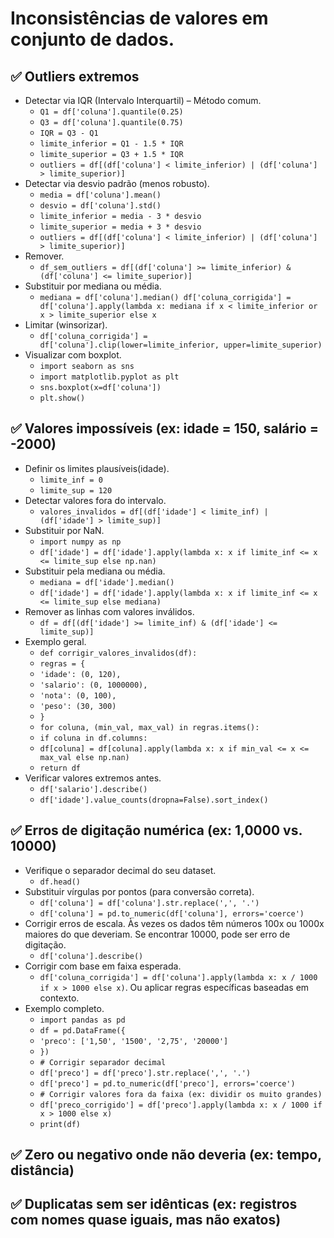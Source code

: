 # Inconsistências de valores em conjunto de dados.
## ✅ Outliers extremos
* Detectar via IQR (Intervalo Interquartil) – Método comum.
  * ```Q1 = df['coluna'].quantile(0.25)```
  * ```Q3 = df['coluna'].quantile(0.75)```
  * ```IQR = Q3 - Q1```
  * ```limite_inferior = Q1 - 1.5 * IQR```
  * ```limite_superior = Q3 + 1.5 * IQR```
  * ```outliers = df[(df['coluna'] < limite_inferior) | (df['coluna'] > limite_superior)]```
* Detectar via desvio padrão (menos robusto).
  * ```media = df['coluna'].mean()```
  * ```desvio = df['coluna'].std()```
  * ```limite_inferior = media - 3 * desvio```
  * ```limite_superior = media + 3 * desvio```
  * ```outliers = df[(df['coluna'] < limite_inferior) | (df['coluna'] > limite_superior)]```
* Remover.
  * ```df_sem_outliers = df[(df['coluna'] >= limite_inferior) & (df['coluna'] <= limite_superior)]```
* Substituir por mediana ou média.
  * ```mediana = df['coluna'].median() df['coluna_corrigida'] = df['coluna'].apply(lambda x: mediana if x < limite_inferior or x > limite_superior else x```
* Limitar (winsorizar).
  * ```df['coluna_corrigida'] = df['coluna'].clip(lower=limite_inferior, upper=limite_superior)```
* Visualizar com boxplot.
  * ```import seaborn as sns```
  * ```import matplotlib.pyplot as plt```
  * ```sns.boxplot(x=df['coluna'])```
  * ```plt.show()```
## ✅ Valores impossíveis (ex: idade = 150, salário = -2000)
* Definir os limites plausíveis(idade).
  * ```limite_inf = 0```
  * ```limite_sup = 120```
* Detectar valores fora do intervalo.
  * ```valores_invalidos = df[(df['idade'] < limite_inf) | (df['idade'] > limite_sup)]```
* Substituir por NaN.
  * ```import numpy as np```
  * ```df['idade'] = df['idade'].apply(lambda x: x if limite_inf <= x <= limite_sup else np.nan)```
* Substituir pela mediana ou média.
  * ```mediana = df['idade'].median()```
  * ```df['idade'] = df['idade'].apply(lambda x: x if limite_inf <= x <= limite_sup else mediana)```
* Remover as linhas com valores inválidos.
  * ```df = df[(df['idade'] >= limite_inf) & (df['idade'] <= limite_sup)]```
* Exemplo geral.
  * ```def corrigir_valores_invalidos(df):```
  * ```regras = {```
  * ```'idade': (0, 120),```
  * ```'salario': (0, 1000000),```
  * ```'nota': (0, 100),```
  * ```'peso': (30, 300)```
  * ```}```
  * ```for coluna, (min_val, max_val) in regras.items():```
  * ```if coluna in df.columns:```
  * ```df[coluna] = df[coluna].apply(lambda x: x if min_val <= x <= max_val else np.nan)```
  * ```return df```
* Verificar valores extremos antes.
  * ```df['salario'].describe()```
  * ```df['idade'].value_counts(dropna=False).sort_index()```
## ✅ Erros de digitação numérica (ex: 1,0000 vs. 10000)
* Verifique o separador decimal do seu dataset.
  * ```df.head()```
* Substituir vírgulas por pontos (para conversão correta).
  * ```df['coluna'] = df['coluna'].str.replace(',', '.')```
  * ```df['coluna'] = pd.to_numeric(df['coluna'], errors='coerce')```
* Corrigir erros de escala. Às vezes os dados têm números 100x ou 1000x maiores do que deveriam. Se encontrar 10000, pode ser erro de digitação.
  * ```df['coluna'].describe()```
* Corrigir com base em faixa esperada.
  * ```df['coluna_corrigida'] = df['coluna'].apply(lambda x: x / 1000 if x > 1000 else x)```. Ou aplicar regras específicas baseadas em contexto.
* Exemplo completo.
  * ```import pandas as pd```
  * ```df = pd.DataFrame({```
  * ```'preco': ['1,50', '1500', '2,75', '20000']```
  * ```})```
  * ```# Corrigir separador decimal```
  * ```df['preco'] = df['preco'].str.replace(',', '.')```
  * ```df['preco'] = pd.to_numeric(df['preco'], errors='coerce')```
  * ```# Corrigir valores fora da faixa (ex: dividir os muito grandes)```
  * ```df['preco_corrigido'] = df['preco'].apply(lambda x: x / 1000 if x > 1000 else x)```
  * ```print(df)```
## ✅ Zero ou negativo onde não deveria (ex: tempo, distância)

## ✅ Duplicatas sem ser idênticas (ex: registros com nomes quase iguais, mas não exatos)
